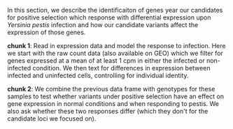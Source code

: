 In this section, we describe the identificaiton of genes year our candidates for positive selection which response with differential expression upon _Yersinia pestis_ infection and how our candidate variants affect the expression of those genes. 

**chunk 1**: Read in expression data and model the response to infection. Here we start with the raw count data (also available on GEO) which we filter for genes expressed at a mean of at least 1 cpm in either the infected or non-infected condition. We then text for differences in expression between infected and uninfected cells, controlling for individual identity. 

**chunk  2**: We combine the previous data frame with genotypes for these samples to test whether variants under positive selection have an effect on gene expression in normal conditions and when responding to pestis. We also ask whether these two responses differ (which they don't for the candidate loci we focused on). 
